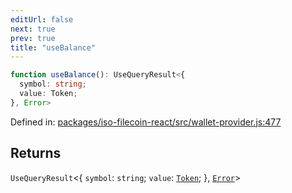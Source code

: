```yaml
---
editUrl: false
next: true
prev: true
title: "useBalance"
---
```


```ts
function useBalance(): UseQueryResult<{
  symbol: string;
  value: Token;
}, Error>
```

Defined in: [packages/iso-filecoin-react/src/wallet-provider.js:477](https://github.com/hugomrdias/filecoin/blob/main/packages/iso-filecoin-react/src/wallet-provider.js#L477)

## Returns

`UseQueryResult`\<\{
  `symbol`: `string`;
  `value`: [`Token`](/api/iso-filecoin/token/classes/token/);
 \}, [`Error`](https://developer.mozilla.org/docs/Web/JavaScript/Reference/Global_Objects/Error)\>
